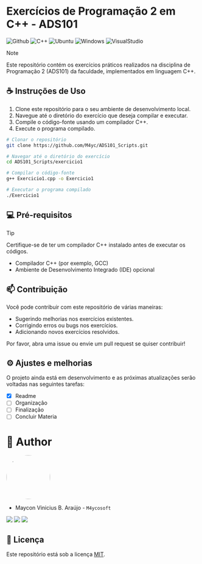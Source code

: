 # Exercícios de Programação 2 em C++ - ADS101

![Github](https://img.shields.io/badge/GitHub-100000?style=for-the-badge&logo=github&logoColor=white)
![C++](https://img.shields.io/badge/C%2B%2B-00599C?style=for-the-badge&logo=c%2B%2B&logoColor=white)
![Ubuntu](https://img.shields.io/badge/Linux-E34F26?style=for-the-badge&logo=linux&logoColor=black)
![Windows](https://img.shields.io/badge/Windows-017AD7?style=for-the-badge&logo=windows&logoColor=white)
![VisualStudio](https://img.shields.io/badge/-Visual%20Studio%20Code-333333?style=flat&logo=visual-studio-code&logoColor=007ACC)

 > [!NOTE]
> Este repositório contém os exercícios práticos realizados na disciplina de Programação 2 (ADS101) da faculdade, implementados em linguagem C++.

## ☕ Instruções de Uso

1. Clone este repositório para o seu ambiente de desenvolvimento local.
2. Navegue até o diretório do exercício que deseja compilar e executar.
3. Compile o código-fonte usando um compilador C++.
4. Execute o programa compilado.

```bash
# Clonar o repositório
git clone https://github.com/M4yc/ADS101_Scripts.git

# Navegar até o diretório do exercício
cd ADS101_Scripts/exercicio1

# Compilar o código-fonte
g++ Exercicio1.cpp -o Exercicio1

# Executar o programa compilado
./Exercicio1
```

## 💻 Pré-requisitos

> [!TIP]
> Certifique-se de ter um compilador C++ instalado antes de executar os códigos.

- Compilador C++ (por exemplo, GCC)
- Ambiente de Desenvolvimento Integrado (IDE) opcional

## 📫 Contribuição

Você pode contribuir com este repositório de várias maneiras:
- Sugerindo melhorias nos exercícios existentes.
- Corrigindo erros ou bugs nos exercícios.
- Adicionando novos exercícios resolvidos.

Por favor, abra uma issue ou envie um pull request se quiser contribuir!

## ⚙️ Ajustes e melhorias

O projeto ainda está em desenvolvimento e as próximas atualizações serão voltadas nas seguintes tarefas:
- [x] Readme
- [ ] Organizaçâo
- [ ] Finalização
- [ ] Concluir Materia

# 🤝 Author

<img loading="lazy" src="https://avatars.githubusercontent.com/u/62727540?v=4" width=115 style="border-radius: 50%;">

- Maycon Vinicius B. Araújo - ``M4ycosoft``
  
<a href="https://www.linkedin.com/in/mayconaraujo-tech/" target="_blank"><img src="https://img.shields.io/badge/-LinkedIn-%230077B5?style=for-the-badge&logo=linkedin&logoColor=white" target="_blank"></a>
<a href="https://instagram.com/mayconaraujo.tech" target="_blank"><img src="https://img.shields.io/badge/-Instagram-%23E4405F?style=for-the-badge&logo=instagram&logoColor=white" target="_blank"></a>
<a href = "mailto:mayconvbatista84@gmail.com"><img src="https://img.shields.io/badge/Gmail-D14836?style=for-the-badge&logo=gmail&logoColor=white"></a>

## 📝 Licença

Este repositório está sob a licença [MIT](LICENSE).